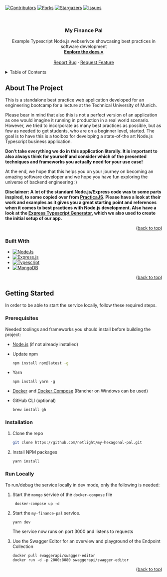 <a name="readme-top"></a>

<!-- PROJECT SHIELDS -->

[![Contributors][contributors-shield]][contributors-url]
[![Forks][forks-shield]][forks-url]
[![Stargazers][stars-shield]][stars-url]
[![Issues][issues-shield]][issues-url]

<!-- PROJECT LOGO -->
<br />
<div align="center">
<h3 align="center">My Finance Pal</h3>

  <p align="center">
    Example Typescript Node.js webserivce showcasing best practices in software development
    <br />
    <a href="https://github.com/ungaralex/my-hexagonal-pal"><strong>Explore the docs »</strong></a>
    <br />
    <br />
    <a href="https://github.com/ungaralex/my-hexagonal-pal/issues">Report Bug</a>
    ·
    <a href="https://github.com/ungaralex/my-hexagonal-pal/issues">Request Feature</a>
  </p>
</div>

<!-- TABLE OF CONTENTS -->
<details>
  <summary>Table of Contents</summary>
  <ol>
    <li>
      <a href="#about-the-project">About The Project</a>
      <ul>
        <li><a href="#built-with">Built With</a></li>
      </ul>
    </li>
    <li>
      <a href="#getting-started">Getting Started</a>
      <ul>
        <li><a href="#prerequisites">Prerequisites</a></li>
        <li><a href="#installation">Installation</a></li>
      </ul>
    </li>
  </ol>
</details>

<!-- ABOUT THE PROJECT -->

## About The Project

This is a standalone best practice web application developed for an engineering bootcamp
for a lecture at the Technical University of Munich.

Please bear in mind that also this is not a perfect version of an application as one would
imagine it running in production in a real world scenario. However, we tried to incorporate
as many best practices as possible, but as few as needed to get students, who are
on a beginner level, started. The goal is to have this is a toolbox for developing a state-of-the
art Node.js Typescript business application.

**Don't take everything we do in this application literally. It is important to also always think
for yourself and consider which of the presented techniques and frameworks you actually
need for your use case!**

At the end, we hope that this helps you on your journey on becoming an amazing software
developer and we hope you have fun exploring the universe of backend engineering :)

**Disclaimer: A lot of the standard Node.js/Express code was to some parts inspired, to some
copied over from [PracticaJS](https://github.com/practicajs/practica). Please have a look at their work and
examples as it gives you a great starting point and references when it comes to best practices
with Node.js development. Also have a look at the [Express Typescript Generator](https://www.npmjs.com/package/express-generator-typescript),
which we also used to create the initial setup of our app.**

<p align="right">(<a href="#readme-top">back to top</a>)</p>

### Built With

- [![NodeJs][Nodejs]][Node-url]
- [![Express.js][Expressjs]][Express-url]
- [![Typescript][Typescript]][Typescript-url]
- [![MongoDB][MongoDB]][Mongodb-url]

<p align="right">(<a href="#readme-top">back to top</a>)</p>

<!-- GETTING STARTED -->

## Getting Started

In order to be able to start the service locally, follow these required steps.

### Prerequisites

Needed toolings and frameworks you should install before building the project:

- [Node.js](https://nodejs.org/en/download) (if not already installed)

- Update npm

  ```sh
  npm install npm@latest -g
  ```

- Yarn

  ```shell
  npm install yarn -g
  ```

- [Docker](https://docs.docker.com/get-docker/) and [Docker Compose](https://docs.docker.com/compose/install/) (Rancher on Windows can be used)

- GitHub CLI (optional)

  ```shell
  brew install gh
  ```

### Installation

1. Clone the repo

   ```sh
   git clone https://github.com/netlight/my-hexagonal-pal.git
   ```

2. Install NPM packages

   ```sh
   yarn install
   ```

### Run Locally

To run/debug the service locally in dev mode, only the following is needed:

1. Start the `mongo` service of the `docker-compose` file

   ```shell
    docker-compose up -d
   ```

2. Start the `my-finance-pal` service.

   ```shell
   yarn dev
   ```

   The service now runs on port 3000 and listens to requests

3. Use the Swagger Editor for an overview and playground of the Endpoint Collection

   ```
   docker pull swaggerapi/swagger-editor
   docker run -d -p 2000:8080 swaggerapi/swagger-editor
   ```

<p align="right">(<a href="#readme-top">back to top</a>)</p>

<!-- MARKDOWN LINKS & IMAGES -->
<!-- https://www.markdownguide.org/basic-syntax/#reference-style-links -->

[contributors-shield]: https://img.shields.io/github/contributors/netlight/my-hexagonal-pal.svg?style=for-the-badge
[contributors-url]: https://github.com/netlight/my-hexagonal-pal/graphs/contributors
[forks-shield]: https://img.shields.io/github/forks/netlight/my-hexagonal-pal.svg?style=for-the-badge
[forks-url]: https://github.com/netlight/my-hexagonal-pal/network/members
[stars-shield]: https://img.shields.io/github/stars/ungaralex/my-hexagonal-pal.svg?style=for-the-badge
[stars-url]: https://github.com/netlight/my-hexagonal-pal/stargazers
[issues-shield]: https://img.shields.io/github/issues/ungaralex/my-hexagonal-pal.svg?style=for-the-badge
[issues-url]: https://github.com/netlight/my-hexagonal-pal/issues
[linkedin-shield-alex]: https://img.shields.io/badge/-Alexander%20Ungar-black.svg?style=for-the-badge&logo=linkedin&colorB=555
[linkedin-url-alex]: https://www.linkedin.com/in/alexander-ungar
[Expressjs]: https://img.shields.io/badge/Express-grey?style=for-the-badge&logo=express&logoColor=red
[Express-url]: https://expressjs.com/
[Nodejs]: https://img.shields.io/badge/Node.js-black?style=for-the-badge&logo=nodedotjs&logoColor=green
[Node-url]: https://nodejs.org/en
[Typescript]: https://img.shields.io/badge/Typescript-white?style=for-the-badge&logo=typescript&logoColor=blue
[Typescript-url]: https://www.typescriptlang.org/
[MongoDB]: https://img.shields.io/badge/MongoDB-purple?style=for-the-badge&logo=mongodb&logoColor=green
[Mongodb-url]: https://www.mongodb.com/
